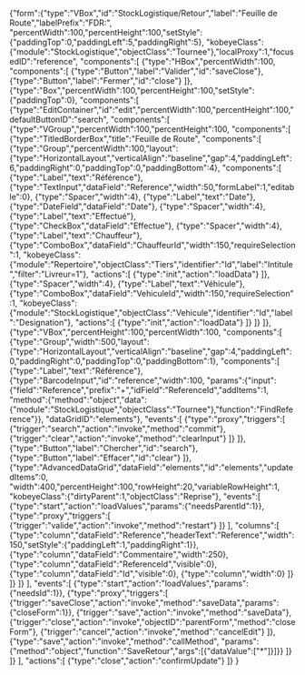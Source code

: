 {"form":{"type":"VBox","id":"StockLogistique/Retour","label":"Feuille de Route","labelPrefix":"FDR:",
"percentWidth":100,"percentHeight":100,"setStyle":{"paddingTop":0,"paddingLeft":5,"paddingRight":5},
"kobeyeClass":{"module":"StockLogistique","objectClass":"Tournee"},"localProxy":1,"focusedID":"reference",
"components":[
	{"type":"HBox","percentWidth":100,
	"components":[
		{"type":"Button","label":"Valider","id":"saveClose"},
		{"type":"Button","label":"Fermer","id":"close"}
	]},
	{"type":"Box","percentWidth":100,"percentHeight":100,"setStyle":{"paddingTop":0}, 
	"components":[
		{"type":"EditContainer","id":"edit","percentWidth":100,"percentHeight":100,"defaultButtonID":"search",
		"components":[
			{"type":"VGroup","percentWidth":100,"percentHeight":100,
			"components":[
				{"type":"TitledBorderBox","title":"Feuille de Route",
				"components":[
					{"type":"Group","percentWidth":100,"layout":{"type":"HorizontalLayout","verticalAlign":"baseline","gap":4,"paddingLeft":6,"paddingRight":0,"paddingTop":0,"paddingBottom":4},
					"components":[
						{"type":"Label","text":"Référence"},
						{"type":"TextInput","dataField":"Reference","width":50,"formLabel":1,"editable":0},
						{"type":"Spacer","width":4},
						{"type":"Label","text":"Date"},
						{"type":"DateField","dataField":"Date"},
						{"type":"Spacer","width":4},
						{"type":"Label","text":"Effectué"},
						{"type":"CheckBox","dataField":"Effectue"},
						{"type":"Spacer","width":4},
						{"type":"Label","text":"Chauffeur"},
						{"type":"ComboBox","dataField":"ChauffeurId","width":150,"requireSelection":1,
						"kobeyeClass":{"module":"Repertoire","objectClass":"Tiers","identifier":"Id","label":"Intitule","filter":"Livreur=1"},
						"actions":[
							{"type":"init","action":"loadData"}
						]},
						{"type":"Spacer","width":4},
						{"type":"Label","text":"Véhicule"},
						{"type":"ComboBox","dataField":"VehiculeId","width":150,"requireSelection":1,
						"kobeyeClass":{"module":"StockLogistique","objectClass":"Vehicule","identifier":"Id","label":"Designation"},
						"actions":[
							{"type":"init","action":"loadData"}
						]}
					]}
				]},
				{"type":"VBox","percentHeight":100,"percentWidth":100,
				"components":[
					{"type":"Group","width":500,"layout":{"type":"HorizontalLayout","verticalAlign":"baseline","gap":4,"paddingLeft":0,"paddingRight":0,"paddingTop":0,"paddingBottom":1},
					"components":[
						{"type":"Label","text":"Référence"},
						{"type":"BarcodeInput","id":"reference","width":100,
						"params":{"input":{"field":"Reference","prefix":"+","idField":"ReferenceId","addItems":1,
						"method":{"method":"object","data":{"module":"StockLogistique","objectClass":"Tournee"},"function":"FindReference"}},
						"dataGridID":"elements"},
						"events":[
							{"type":"proxy","triggers":[
								{"trigger":"search","action":"invoke","method":"commit"},
								{"trigger":"clear","action":"invoke","method":"clearInput"}
							]}
						]},
						{"type":"Button","label":"Chercher","id":"search"},
						{"type":"Button","label":"Effacer","id":"clear"}
					]},
					{"type":"AdvancedDataGrid","dataField":"elements","id":"elements","updatedItems":0,
					"width":400,"percentHeight":100,"rowHeight":20,"variableRowHeight":1, 
					"kobeyeClass":{"dirtyParent":1,"objectClass":"Reprise"},
					"events":[
						{"type":"start","action":"loadValues","params":{"needsParentId":1}},
						{"type":"proxy","triggers":[
							{"trigger":"valide","action":"invoke","method":"restart"}
						]}
					],
					"columns":[
						{"type":"column","dataField":"Reference","headerText":"Reference","width":150,"setStyle":{"paddingLeft":1,"paddingRight":1}},
						{"type":"column","dataField":"Commentaire","width":250},
						{"type":"column","dataField":"ReferenceId","visible":0},
						{"type":"column","dataField":"Id","visible":0},
						{"type":"column","width":0}
					]}
				]}
			]}
		],
		"events":[
			{"type":"start","action":"loadValues","params":{"needsId":1}},
			{"type":"proxy","triggers":[
				{"trigger":"saveClose","action":"invoke","method":"saveData","params":{"closeForm":1}},
				{"trigger":"save","action":"invoke","method":"saveData"},
				{"trigger":"close","action":"invoke","objectID":"parentForm","method":"closeForm"},
				{"trigger":"cancel","action":"invoke","method":"cancelEdit"}
			]},
			{"type":"save","action":"invoke","method":"callMethod",
			"params":{"method":"object","function":"SaveRetour","args":[{"dataValue":["*"]}]}}
		]}
	]}
],
"actions":[
	{"type":"close","action":"confirmUpdate"}
]}
}
